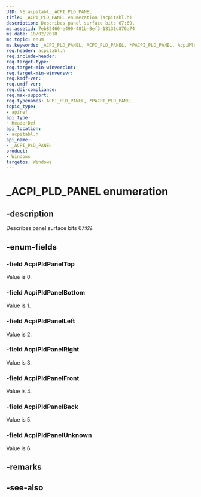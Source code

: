 ```yaml
---
UID: NE:acpitabl._ACPI_PLD_PANEL
title: _ACPI_PLD_PANEL enumeration (acpitabl.h)
description: Describes panel surface bits 67:69.
ms.assetid: 7eb82460-e490-481b-8ef3-18131e876a74
ms.date: 10/02/2018
ms.topic: enum
ms.keywords: _ACPI_PLD_PANEL, ACPI_PLD_PANEL, *PACPI_PLD_PANEL, AcpiPldPanel
req.header: acpitabl.h
req.include-header:
req.target-type:
req.target-min-winverclnt:
req.target-min-winversvr:
req.kmdf-ver:
req.umdf-ver:
req.ddi-compliance:
req.max-support:
req.typenames: ACPI_PLD_PANEL, *PACPI_PLD_PANEL
topic_type: 
- apiref
api_type: 
- HeaderDef
api_location: 
- acpitabl.h
api_name: 
- _ACPI_PLD_PANEL
product:
- Windows
targetos: Windows
---
```


# _ACPI_PLD_PANEL enumeration

## -description

Describes panel surface bits 67:69.

## -enum-fields

### -field AcpiPldPanelTop 

Value is 0.

### -field AcpiPldPanelBottom 

Value is 1.

### -field AcpiPldPanelLeft 

Value is 2.

### -field AcpiPldPanelRight 

Value is 3.

### -field AcpiPldPanelFront 

Value is 4.

### -field AcpiPldPanelBack 

Value is 5.

### -field AcpiPldPanelUnknown 

Value is 6.


## -remarks

## -see-also
